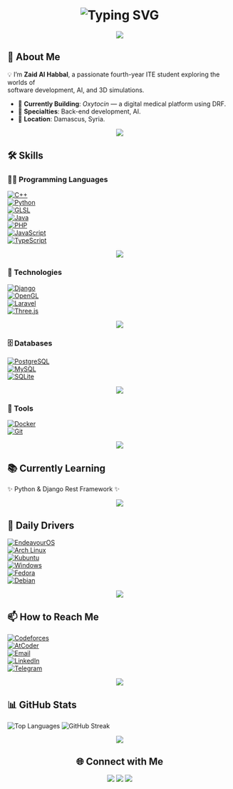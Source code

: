 <!-- Banner -->
<h1 align="center">
  <img src="https://readme-typing-svg.herokuapp.com?font=Fira+Code&size=32&pause=1000&color=00F0FF&center=true&vCenter=true&width=600&lines=Ahlean+Habiby!+👋;Welcome+to+Zaid+Al+Habbal's+Hub;fourth-Year+ITE+Student;Back-End+%7C+AI+%7C+3D+Simulations" alt="Typing SVG" />
</h1>

<p align="center">
  <img src="https://capsule-render.vercel.app/api?type=rect&color=00f0ff&height=2&section=footer"/>
</p>


## 🚀 About Me

💡 I’m **Zaid Al Habbal**, a passionate fourth-year ITE student exploring the worlds of  
software development, AI, and 3D simulations.  

- 🌱 **Currently Building**: *Oxytocin* — a digital medical platform using DRF.  
- 🎨 **Specialties**: Back-end development, AI.  
- 📍 **Location**: Damascus, Syria.  

<p align="center">
  <img src="https://capsule-render.vercel.app/api?type=rect&color=00f0ff&height=2&section=footer"/>
</p>


## 🛠️ Skills  

### 👨‍💻 Programming Languages  
[![C++](https://img.shields.io/badge/C%2B%2B-0A192F?style=for-the-badge&logo=c%2B%2B&logoColor=00F0FF)](https://isocpp.org/)  
[![Python](https://img.shields.io/badge/Python-0A192F?style=for-the-badge&logo=python&logoColor=00F0FF)](https://www.python.org/)  
[![GLSL](https://img.shields.io/badge/GLSL-0A192F?style=for-the-badge&logo=opengl&logoColor=00F0FF)](https://www.khronos.org/opengl/wiki/Core_Language_(GLSL))  
[![Java](https://img.shields.io/badge/Java-0A192F?style=for-the-badge&logo=openjdk&logoColor=00F0FF)](https://www.java.com/)                                     
[![PHP](https://img.shields.io/badge/PHP-0A192F?style=for-the-badge&logo=php&logoColor=00F0FF)](https://www.php.net/)  
[![JavaScript](https://img.shields.io/badge/JavaScript-0A192F?style=for-the-badge&logo=javascript&logoColor=00F0FF)](https://developer.mozilla.org/en-US/docs/Web/JavaScript)  
[![TypeScript](https://img.shields.io/badge/TypeScript-0A192F?style=for-the-badge&logo=typescript&logoColor=00F0FF)](https://www.typescriptlang.org/)  

<p align="center">
  <img src="https://capsule-render.vercel.app/api?type=rect&color=00f0ff&height=2&section=footer"/>
</p>


### 🧩 Technologies  
[![Django](https://img.shields.io/badge/Django-0A192F?style=for-the-badge&logo=django&logoColor=00F0FF)](https://www.djangoproject.com/)  
[![OpenGL](https://img.shields.io/badge/OpenGL-0A192F?style=for-the-badge&logo=opengl&logoColor=00F0FF)](https://www.opengl.org/)  
[![Laravel](https://img.shields.io/badge/Laravel-0A192F?style=for-the-badge&logo=laravel&logoColor=00F0FF)](https://laravel.com/)  
[![Three.js](https://img.shields.io/badge/Three.js-0A192F?style=for-the-badge&logo=three.js&logoColor=00F0FF)](https://threejs.org/)  

<p align="center">
  <img src="https://capsule-render.vercel.app/api?type=rect&color=00f0ff&height=2&section=footer"/>
</p>


### 🗄️ Databases  
[![PostgreSQL](https://img.shields.io/badge/PostgreSQL-0A192F?style=for-the-badge&logo=postgresql&logoColor=00F0FF)](https://www.postgresql.org/)  
[![MySQL](https://img.shields.io/badge/MySQL-0A192F?style=for-the-badge&logo=mysql&logoColor=00F0FF)](https://www.mysql.com/)  
[![SQLite](https://img.shields.io/badge/SQLite-0A192F?style=for-the-badge&logo=sqlite&logoColor=00F0FF)](https://www.sqlite.org/)  

<p align="center">
  <img src="https://capsule-render.vercel.app/api?type=rect&color=00f0ff&height=2&section=footer"/>
</p>


### 🔧 Tools  
[![Docker](https://img.shields.io/badge/Docker-0A192F?style=for-the-badge&logo=docker&logoColor=00F0FF)](https://www.docker.com/)  
[![Git](https://img.shields.io/badge/Git-0A192F?style=for-the-badge&logo=git&logoColor=00F0FF)](https://git-scm.com/)  

<p align="center">
  <img src="https://capsule-render.vercel.app/api?type=rect&color=00f0ff&height=2&section=footer"/>
</p>


## 📚 Currently Learning  
✨ Python & Django Rest Framework ✨  

<p align="center">
  <img src="https://capsule-render.vercel.app/api?type=rect&color=00f0ff&height=2&section=footer"/>
</p>


## 🐧 Daily Drivers  
[![EndeavourOS](https://img.shields.io/badge/EndeavourOS-0A192F?style=for-the-badge&logo=endeavouros&logoColor=00F0FF)](https://endeavouros.com/)  
[![Arch Linux](https://img.shields.io/badge/Arch%20Linux-0A192F?style=for-the-badge&logo=arch-linux&logoColor=00F0FF)](https://archlinux.org/)  
[![Kubuntu](https://img.shields.io/badge/Kubuntu-0A192F?style=for-the-badge\&logo=kubuntu\&logoColor=00F0FF)](https://kubuntu.org/)    
[![Windows](https://img.shields.io/badge/Windows-0A192F?style=for-the-badge\&logo=windows\&logoColor=00F0FF)](https://www.microsoft.com/windows)    
[![Fedora](https://img.shields.io/badge/Fedora-0A192F?style=for-the-badge\&logo=fedora\&logoColor=00F0FF)](https://getfedora.org/)    
[![Debian](https://img.shields.io/badge/Debian-0A192F?style=for-the-badge\&logo=debian\&logoColor=00F0FF)](https://www.debian.org/)   


<p align="center">
  <img src="https://capsule-render.vercel.app/api?type=rect&color=00f0ff&height=2&section=footer"/>
</p>


## 📫 How to Reach Me  

[![Codeforces](https://img.shields.io/badge/Codeforces-0A192F?style=for-the-badge&logo=codeforces&logoColor=00F0FF)](https://codeforces.com/profile/Zaid_Al_Habbal)  
[![AtCoder](https://img.shields.io/badge/AtCoder-0A192F?style=for-the-badge&logo=atcoder&logoColor=00F0FF)](https://atcoder.jp/users/Zaid_Al_Habbal)  
[![Email](https://img.shields.io/badge/Email-0A192F?style=for-the-badge&logo=gmail&logoColor=00F0FF)](mailto:alhabbalzaid10@gmail.com)         
[![LinkedIn](https://img.shields.io/badge/LinkedIn-0A192F?style=for-the-badge&logo=linkedin&logoColor=00F0FF)](https://www.linkedin.com/in/zaid-al-habbal-037525263)       
[![Telegram](https://img.shields.io/badge/Telegram-0A192F?style=for-the-badge&logo=telegram&logoColor=00F0FF)](https://t.me/Zaid_Al_Habbal)   

<p align="center">
  <img src="https://capsule-render.vercel.app/api?type=rect&color=00f0ff&height=2&section=footer"/>
</p>


## 📊 GitHub Stats  
![Top Languages](https://github-readme-stats.vercel.app/api/top-langs/?username=Zaid-Al-Habbal&layout=compact&langs_count=8&theme=tokyonight&hide_border=true&bg_color=0A192F&title_color=00F0FF&text_color=FFFFFF) ![GitHub Streak](https://github-readme-streak-stats.herokuapp.com/?user=Zaid-Al-Habbal&theme=tokyonight&hide_border=true&background=0A192F&stroke=00F0FF&ring=00F0FF&fire=00F0FF&currStreakLabel=00F0FF)  

<p align="center">
  <img src="https://capsule-render.vercel.app/api?type=rect&color=00f0ff&height=2&section=footer"/>
</p>

<h2 align="center"> 🌐 Connect with Me </h2>
<p align="center">
  <a href="https://t.me/Zaid_Al_Habbal"><img src="https://img.shields.io/badge/Telegram-0A192F?style=for-the-badge&logo=telegram&logoColor=00F0FF" /></a>
  <a href="mailto:alhabbalzaid10@gmail.com"><img src="https://img.shields.io/badge/Gmail-0A192F?style=for-the-badge&logo=gmail&logoColor=00F0FF" /></a>
  <a href="https://www.linkedin.com/in/zaid-al-habbal-037525263"><img src="https://img.shields.io/badge/LinkedIn-0A192F?style=for-the-badge&logo=linkedin&logoColor=00F0FF" /></a>
</p>  
